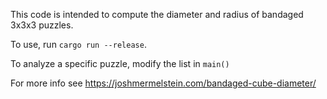 This code is intended to compute the diameter and radius of bandaged 3x3x3
puzzles.

To use, run `cargo run --release`. 

To analyze a specific puzzle, modify the list in `main()`

For more info see https://joshmermelstein.com/bandaged-cube-diameter/
